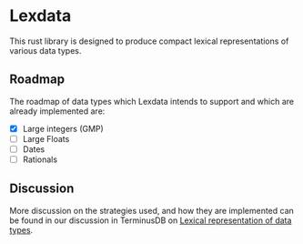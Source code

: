 # Lexdata

This rust library is designed to produce compact lexical
representations of various data types.

## Roadmap

The roadmap of data types which Lexdata intends to support and which
are already implemented are:

- [x] Large integers (GMP)
- [ ] Large Floats
- [ ] Dates
- [ ] Rationals

## Discussion

More discussion on the strategies used, and how they are implemented
can be found in our discussion in TerminusDB on [Lexical
representation of data
types](https://github.com/terminusdb/terminusdb-store/blob/main/docs/LEXICAL.md).
